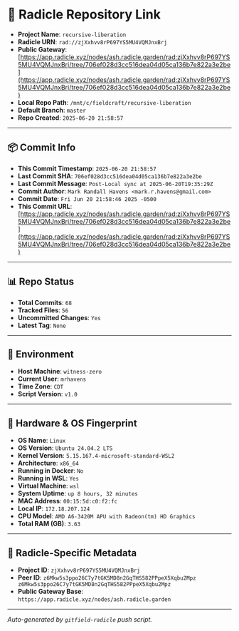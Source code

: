 # 🔗 Radicle Repository Link

- **Project Name**: `recursive-liberation`
- **Radicle URN**: `rad://zjXxhvv8rP697YS5MU4VQMJnxBrj`
- **Public Gateway**: [https://app.radicle.xyz/nodes/ash.radicle.garden/rad:zjXxhvv8rP697YS5MU4VQMJnxBrj/tree/706ef028d3cc516dea04d05ca136b7e822a3e2be](https://app.radicle.xyz/nodes/ash.radicle.garden/rad:zjXxhvv8rP697YS5MU4VQMJnxBrj/tree/706ef028d3cc516dea04d05ca136b7e822a3e2be)
- **Local Repo Path**: `/mnt/c/fieldcraft/recursive-liberation`
- **Default Branch**: `master`
- **Repo Created**: `2025-06-20 21:58:57`

---

## 📦 Commit Info

- **This Commit Timestamp**: `2025-06-20 21:58:57`
- **Last Commit SHA**: `706ef028d3cc516dea04d05ca136b7e822a3e2be`
- **Last Commit Message**: `Post-Local sync at 2025-06-20T19:35:29Z`
- **Commit Author**: `Mark Randall Havens <mark.r.havens@gmail.com>`
- **Commit Date**: `Fri Jun 20 21:58:46 2025 -0500`
- **This Commit URL**: [https://app.radicle.xyz/nodes/ash.radicle.garden/rad:zjXxhvv8rP697YS5MU4VQMJnxBrj/tree/706ef028d3cc516dea04d05ca136b7e822a3e2be](https://app.radicle.xyz/nodes/ash.radicle.garden/rad:zjXxhvv8rP697YS5MU4VQMJnxBrj/tree/706ef028d3cc516dea04d05ca136b7e822a3e2be)

---

## 📊 Repo Status

- **Total Commits**: `68`
- **Tracked Files**: `56`
- **Uncommitted Changes**: `Yes`
- **Latest Tag**: `None`

---

## 🧭 Environment

- **Host Machine**: `witness-zero`
- **Current User**: `mrhavens`
- **Time Zone**: `CDT`
- **Script Version**: `v1.0`

---

## 🧬 Hardware & OS Fingerprint

- **OS Name**: `Linux`
- **OS Version**: `Ubuntu 24.04.2 LTS`
- **Kernel Version**: `5.15.167.4-microsoft-standard-WSL2`
- **Architecture**: `x86_64`
- **Running in Docker**: `No`
- **Running in WSL**: `Yes`
- **Virtual Machine**: `wsl`
- **System Uptime**: `up 8 hours, 32 minutes`
- **MAC Address**: `00:15:5d:c0:f2:fc`
- **Local IP**: `172.18.207.124`
- **CPU Model**: `AMD A6-3420M APU with Radeon(tm) HD Graphics`
- **Total RAM (GB)**: `3.63`

---

## 🌱 Radicle-Specific Metadata

- **Project ID**: `zjXxhvv8rP697YS5MU4VQMJnxBrj`
- **Peer ID**: `z6Mkw5s3ppo26C7y7tGK5MD8n2GqTHS582PPpeX5Xqbu2Mpz
z6Mkw5s3ppo26C7y7tGK5MD8n2GqTHS582PPpeX5Xqbu2Mpz`
- **Public Gateway Base**: `https://app.radicle.xyz/nodes/ash.radicle.garden`

---

_Auto-generated by `gitfield-radicle` push script._

